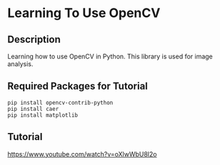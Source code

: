# Learning To Use OpenCV

## Description
Learning how to use OpenCV in Python. This library is used for image analysis.

## Required Packages for Tutorial
```
pip install opencv-contrib-python
pip install caer
pip install matplotlib
```

## Tutorial
https://www.youtube.com/watch?v=oXlwWbU8l2o
